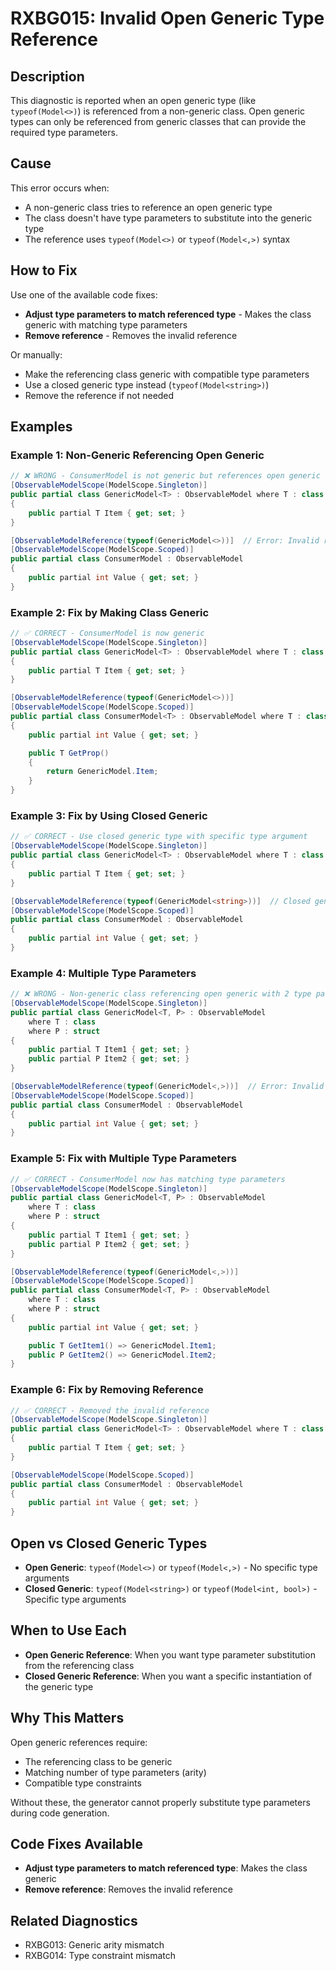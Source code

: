 # RXBG015: Invalid Open Generic Type Reference

## Description

This diagnostic is reported when an open generic type (like `typeof(Model<>)`) is referenced from a non-generic class. Open generic types can only be referenced from generic classes that can provide the required type parameters.

## Cause

This error occurs when:
- A non-generic class tries to reference an open generic type
- The class doesn't have type parameters to substitute into the generic type
- The reference uses `typeof(Model<>)` or `typeof(Model<,>)` syntax

## How to Fix

Use one of the available code fixes:
- **Adjust type parameters to match referenced type** - Makes the class generic with matching type parameters
- **Remove reference** - Removes the invalid reference

Or manually:
- Make the referencing class generic with compatible type parameters
- Use a closed generic type instead (`typeof(Model<string>)`)
- Remove the reference if not needed

## Examples

### Example 1: Non-Generic Referencing Open Generic

```csharp
// ❌ WRONG - ConsumerModel is not generic but references open generic
[ObservableModelScope(ModelScope.Singleton)]
public partial class GenericModel<T> : ObservableModel where T : class
{
    public partial T Item { get; set; }
}

[ObservableModelReference(typeof(GenericModel<>))]  // Error: Invalid reference
[ObservableModelScope(ModelScope.Scoped)]
public partial class ConsumerModel : ObservableModel
{
    public partial int Value { get; set; }
}
```

### Example 2: Fix by Making Class Generic

```csharp
// ✅ CORRECT - ConsumerModel is now generic
[ObservableModelScope(ModelScope.Singleton)]
public partial class GenericModel<T> : ObservableModel where T : class
{
    public partial T Item { get; set; }
}

[ObservableModelReference(typeof(GenericModel<>))]
[ObservableModelScope(ModelScope.Scoped)]
public partial class ConsumerModel<T> : ObservableModel where T : class
{
    public partial int Value { get; set; }

    public T GetProp()
    {
        return GenericModel.Item;
    }
}
```

### Example 3: Fix by Using Closed Generic

```csharp
// ✅ CORRECT - Use closed generic type with specific type argument
[ObservableModelScope(ModelScope.Singleton)]
public partial class GenericModel<T> : ObservableModel where T : class
{
    public partial T Item { get; set; }
}

[ObservableModelReference(typeof(GenericModel<string>))]  // Closed generic
[ObservableModelScope(ModelScope.Scoped)]
public partial class ConsumerModel : ObservableModel
{
    public partial int Value { get; set; }
}
```

### Example 4: Multiple Type Parameters

```csharp
// ❌ WRONG - Non-generic class referencing open generic with 2 type parameters
[ObservableModelScope(ModelScope.Singleton)]
public partial class GenericModel<T, P> : ObservableModel
    where T : class
    where P : struct
{
    public partial T Item1 { get; set; }
    public partial P Item2 { get; set; }
}

[ObservableModelReference(typeof(GenericModel<,>))]  // Error: Invalid reference
[ObservableModelScope(ModelScope.Scoped)]
public partial class ConsumerModel : ObservableModel
{
    public partial int Value { get; set; }
}
```

### Example 5: Fix with Multiple Type Parameters

```csharp
// ✅ CORRECT - ConsumerModel now has matching type parameters
[ObservableModelScope(ModelScope.Singleton)]
public partial class GenericModel<T, P> : ObservableModel
    where T : class
    where P : struct
{
    public partial T Item1 { get; set; }
    public partial P Item2 { get; set; }
}

[ObservableModelReference(typeof(GenericModel<,>))]
[ObservableModelScope(ModelScope.Scoped)]
public partial class ConsumerModel<T, P> : ObservableModel
    where T : class
    where P : struct
{
    public partial int Value { get; set; }

    public T GetItem1() => GenericModel.Item1;
    public P GetItem2() => GenericModel.Item2;
}
```

### Example 6: Fix by Removing Reference

```csharp
// ✅ CORRECT - Removed the invalid reference
[ObservableModelScope(ModelScope.Singleton)]
public partial class GenericModel<T> : ObservableModel where T : class
{
    public partial T Item { get; set; }
}

[ObservableModelScope(ModelScope.Scoped)]
public partial class ConsumerModel : ObservableModel
{
    public partial int Value { get; set; }
}
```

## Open vs Closed Generic Types

- **Open Generic**: `typeof(Model<>)` or `typeof(Model<,>)` - No specific type arguments
- **Closed Generic**: `typeof(Model<string>)` or `typeof(Model<int, bool>)` - Specific type arguments

## When to Use Each

- **Open Generic Reference**: When you want type parameter substitution from the referencing class
- **Closed Generic Reference**: When you want a specific instantiation of the generic type

## Why This Matters

Open generic references require:
- The referencing class to be generic
- Matching number of type parameters (arity)
- Compatible type constraints

Without these, the generator cannot properly substitute type parameters during code generation.

## Code Fixes Available

- **Adjust type parameters to match referenced type**: Makes the class generic
- **Remove reference**: Removes the invalid reference

## Related Diagnostics

- RXBG013: Generic arity mismatch
- RXBG014: Type constraint mismatch
